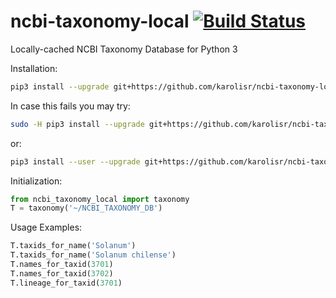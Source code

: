# ncbi-taxonomy-local [![Build Status](https://travis-ci.com/karolisr/ncbi-taxonomy-local.svg?branch=master)](https://travis-ci.com/karolisr/ncbi-taxonomy-local)
Locally-cached NCBI Taxonomy Database for Python 3

Installation:

```bash
pip3 install --upgrade git+https://github.com/karolisr/ncbi-taxonomy-local
```

In case this fails you may try:

```bash
sudo -H pip3 install --upgrade git+https://github.com/karolisr/ncbi-taxonomy-local
```

or:

```bash
pip3 install --user --upgrade git+https://github.com/karolisr/ncbi-taxonomy-local
```

Initialization:

```python
from ncbi_taxonomy_local import taxonomy
T = taxonomy('~/NCBI_TAXONOMY_DB')
```

Usage Examples:

```python
T.taxids_for_name('Solanum')
T.taxids_for_name('Solanum chilense')
T.names_for_taxid(3701)
T.names_for_taxid(3702)
T.lineage_for_taxid(3701)
```
